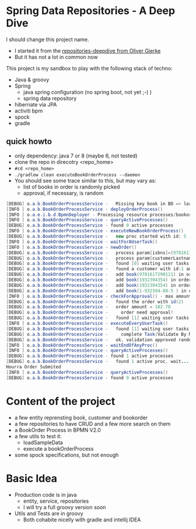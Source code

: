 # Spring Data Repositories - A Deep Dive

I should change this project name.

*   I started it from  the [repositories-deepdive from Oliver Gierke](https://github.com/olivergierke/repositories-deepdive)
*   But it has not a lot in common now

This project is my sandbox to play with the following stack of techno:

*   Java & groovy
*   Spring
    *   java spring configuration (no spring boot, not yet ;-) )
    *   spring data repository
*   hibernate via JPA
*   activiti bpm
*   spock
*   gradle

## quick howto

*   only dependency: java 7 or 8 (maybe 6, not tested)
*   clone the repo in direcotry <repo_home>
*   `#cd <repo_home>`
*   `./gradlew clean executeBookOrderProcess --daemon`
*   You should see some trace similar to this, but may vary as:
    *   list of books in order is randomly picked
    *   approval, if necessary, is random

```JAVA
[DEBUG] o.a.b.BookOrderProcessService -   Missing key book in BD => load sample data
[INFO ] o.a.b.BookOrderProcessService - deployOrderProcess()
[INFO ] o.a.e.i.b.d.BpmnDeployer - Processing resource processes/bookorder.bpmn
[INFO ] o.a.b.BookOrderProcessService - queryActiveProcesses()
[DEBUG] o.a.b.BookOrderProcessService - found 0 active processes
[INFO ] o.a.b.BookOrderProcessService - executeNewBookOrderProcess()
[DEBUG] o.a.b.BookOrderProcessService -   new proc started with id: 5 - from proc def:bookorder:1:4
[INFO ] o.a.b.BookOrderProcessService - waitForAUserTask()
[INFO ] o.a.b.BookOrderProcessService - newOrder()
[DEBUG] o.a.b.BookOrderProcessService -   process param[isbns]=[9781617290121, 1932394354, 1932394354, 1-932394-88-5 ]
[DEBUG] o.a.b.BookOrderProcessService -   process param[customerLastname]=GANDRIAU
[DEBUG] o.a.b.BookOrderProcessService -   found [0] waiting user tasks.
[DEBUG] o.a.b.BookOrderProcessService -   found a customer with id:1 and matching lastname:GANDRIAU. Use it
[DEBUG] o.a.b.BookOrderProcessService -   add book(9781617290121) in order
[DEBUG] o.a.b.BookOrderProcessService -   add book(1932394354) in order
[DEBUG] o.a.b.BookOrderProcessService -   add book(1932394354) in order
[DEBUG] o.a.b.BookOrderProcessService -   add book(1-932394-88-5 ) in order
[INFO ] o.a.b.BookOrderProcessService - checkForApproval() - max amount for auto approval = 75
[DEBUG] o.a.b.BookOrderProcessService -   found the order with id(2)
[DEBUG] o.a.b.BookOrderProcessService -   order amount = 102.70
[DEBUG] o.a.b.BookOrderProcessService -     order need approval!
[DEBUG] o.a.b.BookOrderProcessService -   found [1] waiting user tasks.
[INFO ] o.a.b.BookOrderProcessService - executeEveryUserTask()
[DEBUG] o.a.b.BookOrderProcessService -   found [1] waiting user tasks. Complete them all:
[DEBUG] o.a.b.BookOrderProcessService -     complete Task(Validate By Manager ) with id(20 )
[DEBUG] o.a.b.BookOrderProcessService -   ok, validation approved randomly
[INFO ] o.a.b.BookOrderProcessService - waitEndOfAnyProc()
[INFO ] o.a.b.BookOrderProcessService - queryActiveProcesses()
[DEBUG] o.a.b.BookOrderProcessService - found 1 active processes
[DEBUG] o.a.b.BookOrderProcessService -   found 1 active proc, wait...
Hourra Order Submited
[INFO ] o.a.b.BookOrderProcessService - queryActiveProcesses()
[DEBUG] o.a.b.BookOrderProcessService - found 0 active processes
```

# Content of the project

*   a few entity reprensting book, customer and bookorder
*   a few repositories to have CRUD and a few more search on them
*   a BookOrder Process in BPMN V2.0
*   a few utils to test it:
    *   loadSampleData
    *   execute a bookOrderProcess
*   some spock specifications, but not enough

# Basic Idea

*   Production code is in java
    *   entity, service, repositories
    *   I will try a full groovy version soon
*   Utils and Tests are in groovy
    *   Both cohabite nicelly with gradle and intellij IDEA



